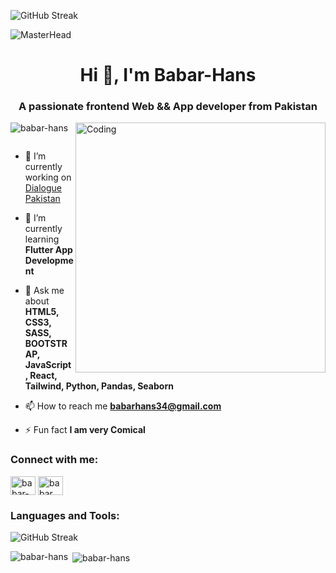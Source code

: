 ![GitHub Streak](https://github-readme-streak-stats.herokuapp.com/?user=babar-hans)

![MasterHead](https://repository-images.githubusercontent.com/588181932/e36ec678-7984-4cdd-8e4c-a3932772ff8e)
<h1 align="center">Hi 👋, I'm Babar-Hans</h1>
<h3 align="center">A passionate frontend Web && App developer from Pakistan</h3>
<img align="right" alt="Coding" width="400" src="https://i.pinimg.com/originals/81/17/8b/81178b47a8598f0c81c4799f2cdd4057.gif">
<p align="left"> <img src="https://komarev.com/ghpvc/?username=babar-hans&label=Profile%20views&color=0e75b6&style=flat" alt="babar-hans" /> </p>

<p align="left"> <a href="https://twitter.com/" target="blank"><img src="https://img.shields.io/twitter/follow/?logo=twitter&style=for-the-badge" alt="" /></a> </p>

- 🔭 I’m currently working on [Dialogue Pakistan](https://www.dialoguepakistan.com/en/)

- 🌱 I’m currently learning **Flutter App Development**

- 💬 Ask me about **HTML5, CSS3, SASS, BOOTSTRAP, JavaScript, React, Tailwind, Python, Pandas, Seaborn**

- 📫 How to reach me **babarhans34@gmail.com**

- ⚡ Fun fact **I am very Comical**

<h3 align="left">Connect with me:</h3>
<p align="left">
<a href="https://linkedin.com/in/babar-hans" target="blank"><img align="center" src="https://raw.githubusercontent.com/rahuldkjain/github-profile-readme-generator/master/src/images/icons/Social/linked-in-alt.svg" alt="babar-hans" height="30" width="40" /></a>
<a href="https://fb.com/babar hans" target="blank"><img align="center" src="https://raw.githubusercontent.com/rahuldkjain/github-profile-readme-generator/master/src/images/icons/Social/facebook.svg" alt="babar hans" height="30" width="40" /></a>
</p>

<h3 align="left">Languages and Tools:</h3>
<!-- ... Your existing code ... -->

![GitHub Streak](https://github-readme-streak-stats.herokuapp.com/?user=Babar-Hans)

<p><img align="left" src="https://github-readme-stats.vercel.app/api/top-langs?username=babar-hans&show_icons=true&locale=en&layout=compact" alt="babar-hans" /></p>

<p>&nbsp;<img align="center" src="https://github-readme-stats.vercel.app/api?username=babar-hans&show_icons=true&locale=en" alt="babar-hans" /></p>
